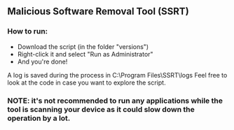 ## Malicious Software Removal Tool (SSRT)

### How to run:
- Download the script (in the folder "versions")
- Right-click it and select "Run as Administrator"
- And you're done!

A log is saved during the process in C:\Program Files\SSRT\logs
Feel free to look at the code in case you want to explore the script.

### NOTE: it's not recommended to run any applications while the tool is scanning your device as it could slow down the operation by a lot.
